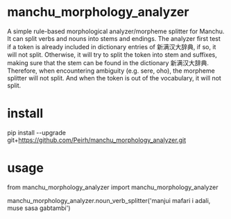 # manchu_morphology_analyzer
A simple rule-based morphological analyzer/morpheme splitter for Manchu. It can split verbs and nouns into stems and endings. 
The analyzer first test if a token is already included in dictionary entries of 新满汉大辞典, if so, it will not split. Otherwise, it will try to split the token into stem and suffixes, making sure that the stem can be found in the dictionary 新满汉大辞典.
Therefore, when encountering ambiguity (e.g. sere, oho), the morpheme splitter will not split. And when the token is out of the vocabulary, it will not split.

# install
pip install --upgrade git+https://github.com/Peirh/manchu_morphology_analyzer.git

# usage
from manchu_morphology_analyzer import manchu_morphology_analyzer

manchu_morphology_analyzer.noun_verb_splitter('manjui mafari i adali, muse sasa gabtambi')
